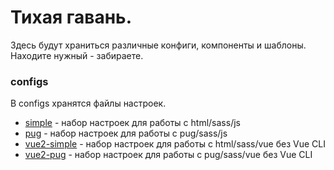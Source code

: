 # Тихая гавань.

Здесь будут храниться различные конфиги, компоненты и шаблоны. Находите нужный - забираете.

### configs
В configs хранятся файлы настроек.
* [simple](./configs/simple) - набор настроек для работы с html/sass/js
* [pug](./configs/pug) - набор настроек для работы с pug/sass/js
* [vue2-simple](./configs/vue2-simple) - набор настроек для работы с html/sass/vue без Vue CLI
* [vue2-pug](./configs/vue2-pug) - набор настроек для работы с pug/sass/vue без Vue CLI

